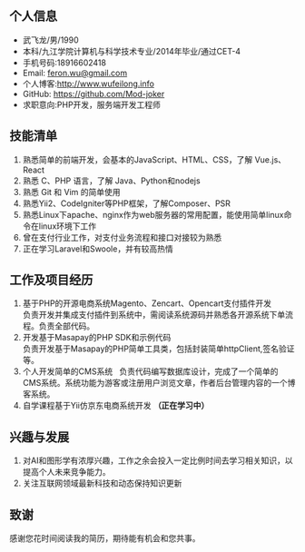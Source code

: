 ## 个人信息
- 武飞龙/男/1990
- 本科/九江学院计算机与科学技术专业/2014年毕业/通过CET-4
- 手机号码:18916602418
- Email: <feron.wu@gmail.com>
- 个人博客:<http://www.wufeilong.info>
- GitHub: <https://github.com/Mod-joker>
- 求职意向:PHP开发，服务端开发工程师

## 技能清单
1. 熟悉简单的前端开发，会基本的JavaScript、HTML、CSS，了解 Vue.js、React
2. 熟悉 C、PHP 语言，了解 Java、Python和nodejs
3. 熟悉 Git 和 Vim 的简单使用
4. 熟悉Yii2、CodeIgniter等PHP框架，了解Composer、PSR
5. 熟悉Linux下apache、nginx作为web服务器的常用配置，能使用简单linux命令在linux环境下工作
6. 曾在支付行业工作，对支付业务流程和接口对接较为熟悉
7. 正在学习Laravel和Swoole，并有较高热情

## 工作及项目经历
1. 基于PHP的开源电商系统Magento、Zencart、Opencart支付插件开发   
负责开发并集成支付插件到系统中，需阅读系统源码并熟悉各开源系统下单流程。负责全部代码。
2. 开发基于Masapay的PHP SDK和示例代码   
负责开发基于Masapay的PHP简单工具类，包括封装简单httpClient,签名验证等。
3. 个人开发简单的CMS系统   
负责代码编写数据库设计，完成了一个简单的CMS系统。系统功能为游客或注册用户浏览文章，作者后台管理内容的一个博客系统。
4. 自学课程基于Yii仿京东电商系统开发 **（正在学习中）**

## 兴趣与发展
1. 对AI和图形学有浓厚兴趣，工作之余会投入一定比例时间去学习相关知识，以提高个人未来竞争能力。
2. 关注互联网领域最新科技和动态保持知识更新

## 致谢
感谢您花时间阅读我的简历，期待能有机会和您共事。
